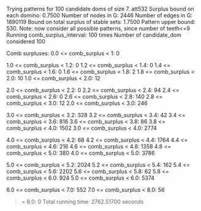 Trying patterns for 100 candidate doms of size 7. 
att532
Surplus bound on each domino: 0.7500 
Number of nodes in G: 2446 
Number of edges in G: 1890119 
Bound on total surplus of stable sets: 1.7500 
Pattern upper bound: 530. 
 Note: now consider all possible patterns, since number of teeth<=9
Running comb_surplus_interval: 100 times 
Number of candidate_dom considered 100 
 
Comb surpluses: 
0.0 <= comb_surplus < 1:       0 

1.0 <= comb_surplus < 1.2:       0 
1.2 <= comb_surplus < 1.4:       0 
1.4 <= comb_surplus < 1.6:       0 
1.6 <= comb_surplus < 1.8:       2 
1.8 <= comb_surplus < 2.0:      10 
1.0 <= comb_surplus < 2.0:      12 

2.0 <= comb_surplus < 2.2:       0 
2.2 <= comb_surplus < 2.4:      94 
2.4 <= comb_surplus < 2.6:       0 
2.6 <= comb_surplus < 2.8:     140 
2.8 <= comb_surplus < 3.0:      12 
2.0 <= comb_surplus < 3.0:     246 

3.0 <= comb_surplus < 3.2:     328 
3.2 <= comb_surplus < 3.4:      42 
3.4 <= comb_surplus < 3.6:     816 
3.6 <= comb_surplus < 3.8:      86 
3.8 <= comb_surplus < 4.0:    1502 
3.0 <= comb_surplus < 4.0:    2774 

4.0 <= comb_surplus < 4.2:      68 
4.2 <= comb_surplus < 4.4:    1764 
4.4 <= comb_surplus < 4.6:     216 
4.6 <= comb_surplus < 4.8:    1358 
4.8 <= comb_surplus < 5.0:     380 
4.0 <= comb_surplus < 5.0:    3786 

5.0 <= comb_surplus < 5.2:    2024 
5.2 <= comb_surplus < 5.4:     162 
5.4 <= comb_surplus < 5.6:    2202 
5.6 <= comb_surplus < 5.8:      62 
5.8 <= comb_surplus < 6.0:     924 
5.0 <= comb_surplus < 6.0:    5374 

6.0 <= comb_surplus < 7.0:     552 
7.0 <= comb_surplus < 8.0:      56 
>= 8.0:                          0 
Total running time: 2762.51700 seconds